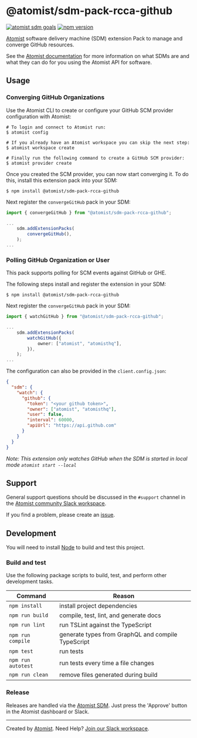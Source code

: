 # @atomist/sdm-pack-rcca-github

[![atomist sdm goals](https://badge.atomist.com/T29E48P34/atomist/sdm-pack-rcca-github/5c16710c-8f0f-4807-b550-4a7077ed82c4)](https://app.atomist.com/workspace/T29E48P34)
[![npm version](https://img.shields.io/npm/v/@atomist/sdm-pack-rcca-github.svg)](https://www.npmjs.com/package/@atomist/sdm-pack-rcca-github)

[Atomist][atomist] software delivery machine (SDM) extension Pack 
to manage and converge GitHub resources.

See the [Atomist documentation][atomist-doc] for more information on
what SDMs are and what they can do for you using the Atomist API for
software.

[atomist-doc]: https://docs.atomist.com/ (Atomist Documentation)

## Usage

### Converging GitHub Organizations

Use the Atomist CLI to create or configure your GitHub SCM provider
configuration with Atomist:

```
# To login and connect to Atomist run:
$ atomist config

# If you already have an Atomist workspace you can skip the next step:
$ atomist workspace create

# Finally run the following command to create a GitHub SCM provider:
$ atomist provider create
```

Once you created the SCM provider, you can now start converging it. To
do this, install this extension pack into your SDM:

```
$ npm install @atomist/sdm-pack-rcca-github
```

Next register the `convergeGitHub` pack in your SDM:

```typescript
import { convergeGitHub } from "@atomist/sdm-pack-rcca-github";

...
    sdm.addExtensionPacks(
        convergeGitHub(),
    );
...
```

### Polling GitHub Organization or User

This pack supports polling for SCM events against GitHub or GHE.

The following steps install and register the extension in your SDM:

```
$ npm install @atomist/sdm-pack-rcca-github
```

Next register the `convergeGitHub` pack in your SDM:

```typescript
import { watchGitHub } from "@atomist/sdm-pack-rcca-github";

...
    sdm.addExtensionPacks(
        watchGitHub({
            owner: ["atomist", "atomisthq"],
        }),
    );
...
```

The configuration can also be provided in the `client.config.json`:

```json
{
  "sdm": {
    "watch": {
      "github": {
        "token": "<your github token>",
        "owner": ["atomist", "atomisthq"],
        "user": false,
        "interval": 60000,
        "apiUrl": "https://api.github.com"        
      }
    }
  }
}
```

_Note: This extension only watches GitHub when the SDM is started in local mode `atomist start --local`_ 

## Support

General support questions should be discussed in the `#support`
channel in the [Atomist community Slack workspace][slack].

If you find a problem, please create an [issue][].

[issue]: https://github.com/atomist/sdm-pack-docker/issues

## Development

You will need to install [Node][node] to build and test this project.

[node]: https://nodejs.org/ (Node.js)

### Build and test

Use the following package scripts to build, test, and perform other
development tasks.

Command | Reason
------- | ------
`npm install` | install project dependencies
`npm run build` | compile, test, lint, and generate docs
`npm run lint` | run TSLint against the TypeScript
`npm run compile` | generate types from GraphQL and compile TypeScript
`npm test` | run tests
`npm run autotest` | run tests every time a file changes
`npm run clean` | remove files generated during build

### Release

Releases are handled via the [Atomist SDM][atomist-sdm].  Just press
the 'Approve' button in the Atomist dashboard or Slack.

[atomist-sdm]: https://github.com/atomist/atomist-sdm (Atomist Software Delivery Machine)

---

Created by [Atomist][atomist].
Need Help?  [Join our Slack workspace][slack].

[atomist]: https://atomist.com/ (Atomist - How Teams Deliver Software)
[slack]: https://join.atomist.com/ (Atomist Community Slack)

[atomist]: https://atomist.com/ (Atomist - Development Automation)
[slack]: https://join.atomist.com/ (Atomist Community Slack)
